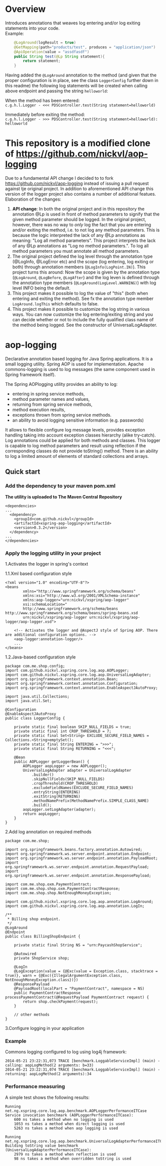 Overview
========
Introduces annotations that weaves log entering and/or log exiting statements into your code.  
Example:  
```java
    @LogAround(logResult = true)
    @GetMapping(path="products/test", produces = "application/json")
    @ApiOperation(value = "assdfasdf")
    public String test(@Lp String statement){
    	return statement;
    }
```
Having added the `@LogAround` annotation to the method (and given that the proper configuration is in place, see the class `LoggerConfig` further down in this readme) the following log statements will be created when calling above endpoint and passing the string `helloworld`: 

When the method has been entered:  
`c.g.h.l.Logger - <<< PDSController.test(String statement=helloworld)`  

Immediately before exiting the method:  
`c.g.h.l.Logger - >>> PDSController.test(String statement=helloworld): helloworld`

This repository is a modified clone of https://github.com/nickvl/aop-logging
============================================================================

Due to a fundamental API change I decided to to fork https://github.com/nickvl/aop-logging instead of issuing a pull request against tje original project. In addition to aforementioned API change this version of the logger project also contains a number of additional featues. Elaboration of the changes:
1. **API change**: In both the original project and in this repository the annotation @Lp is used in front of method parameters to signify that the given method parameter should be logged. In the original project, however, there was no way to *only* log the fact that you are entering and/or exiting the method, i.e. to not log any method parameters. This is because the logic interpreted the lack of any @Lp annotations as meaning: "Log all method parameters". This project interprets the lack of any @Lp annotations as "Log no method parameters.". To log all method parameters you must annotate all method parameters.
2. The original project defined the log level through the annotation type (@LogInfo, @LogError etc) and the scope (log entering, log exiting or both) through annotation members (`@LogInfo(LogPoint.IN)`). This project turns this around: Now the scope is given by the annotation type (`@LogAround`, `@LogBefore`, `@LogAfter`) and the log leven is defined through the annotation type members (`@LogAround(LogLevel.WARNING)`) with log level INFO being the default.
3. This project makes it possible to log the value of "this" (both when entering and exiting the method). See fx the annotation type member `LogAround.logThis` which defaults to false.
4. This project makes it possible to customize the log string in various ways. You can now customize the log entering/exiting string  and you can decide whether or not to include the fully qualified class name of the method being logged. See the constructor of UniversalLogAdapter.

aop-logging
===========

Declarative annotation based logging for Java Spring applications.
It is a small logging utility. Spring AOP is used for implementation.
Apache commons-logging is used to log messages (the same component used in Spring framework itself).

The Spring AOPlogging utility provides an ability to log:
 * entering in spring service methods,
 * method parameter names and values,
 * returning from spring service methods,
 * method execution results,
 * exceptions thrown from spring service methods.
 * an ability to avoid logging sensitive information (e.g. passwords)

It allows to flexible configure log message levels, provides exception handling taking into account 
exception classes hierarchy (alike try-catch). Log annotations could be applied for both methods and classes.
This logger is capable to log method parameters and result using reflection if the corresponding classes
do not provide toString() method. There is an ability to log a limited amount of elements of standard collections and arrays.

Quick start
-----------

### Add the dependency to your maven pom.xml
**The utility is uploaded to The Maven Central Repository**


    <dependencies>
    ...
      <dependency>
        <groupId>com.github.nickvl</groupId>
        <artifactId>xspring-aop-logging</artifactId>
        <version>0.3.2</version>
      </dependency>
    ...
    </dependencies>

### Apply the logging utility in your project

1.Activates the logger in spring's context

1.1.Xml based configuration style

    <?xml version="1.0" encoding="UTF-8"?>
    <beans
            xmlns="http://www.springframework.org/schema/beans"
            xmlns:xsi="http://www.w3.org/2001/XMLSchema-instance"
            xmlns:aop-logger="urn:nickvl/xspring/aop-logger"
            xsi:schemaLocation="
            http://www.springframework.org/schema/beans http://www.springframework.org/schema/beans/spring-beans.xsd
            urn:nickvl/xspring/aop-logger urn:nickvl/xspring/aop-logger/aop-logger.xsd">

        <!-- Activates the logger and @AspectJ style of Spring AOP. There are additional configuration options. -->
        <aop-logger:annotation-logger/>
        ...
    </beans>

1.2.Java-based configuration style


    package com.me.shop.config;
    import com.github.nickvl.xspring.core.log.aop.AOPLogger;
    import com.github.nickvl.xspring.core.log.aop.UniversalLogAdapter;
    import org.springframework.context.annotation.Bean;
    import org.springframework.context.annotation.Configuration;
    import org.springframework.context.annotation.EnableAspectJAutoProxy;
    
    import java.util.Collections;
    import java.util.Set;
    
    @Configuration
    @EnableAspectJAutoProxy
    public class LoggerConfig {
    
        private static final boolean SKIP_NULL_FIELDS = true;
        private static final int CROP_THRESHOLD = 7;
        private static final Set<String> EXCLUDE_SECURE_FIELD_NAMES = Collections.<String>emptySet();
        private static final String ENTERING = ">>>";
        private static final String RETURNING = "<<<";
    
        @Bean
        public AOPLogger getLoggerBean() {
            AOPLogger aopLogger = new AOPLogger();
            UniversalLogAdapter adapter = UniversalLogAdapter
        		.builder()
        		.skipNullFields(SKIP_NULL_FIELDS)
        		.cropThreshold(CROP_THRESHOLD)
        		.excludeFieldNames(EXCLUDE_SECURE_FIELD_NAMES)
        		.entryString(ENTERING)
        		.exitString(RETURNING)
        		.methodNamePrefix(MethodNamePrefix.SIMPLE_CLASS_NAME)
        		.build();
            aopLogger.setLogAdapter(adapter);
            return aopLogger;
        }
    }

2.Add log annotation on required methods


    package com.me.shop;

    import org.springframework.beans.factory.annotation.Autowired;
    import org.springframework.ws.server.endpoint.annotation.Endpoint;
    import org.springframework.ws.server.endpoint.annotation.PayloadRoot;
    import org.springframework.ws.server.endpoint.annotation.RequestPayload;
    import org.springframework.ws.server.endpoint.annotation.ResponsePayload;

    import com.me.shop.oxm.PaymentContract;
    import com.me.shop.shop.oxm.PaymentContractResponse;
    import com.me.shop.shop.NotEnoughMoneyException;

    import com.github.nickvl.xspring.core.log.aop.annotation.LogAround;
    import com.github.nickvl.xspring.core.log.aop.annotation.LogIn;

    /**
     * Billing shop endpoint.
     */
    @LogAround
    @Endpoint
    public class BillingShopEndpoint {

        private static final String NS = "urn:PaycashShopService";

        @Autowired
        private ShopService shop;

        @LogIn
        @LogException(value = {@Exc(value = Exception.class, stacktrace = true)}, warn = {@Exc({IllegalArgumentException.class, NotEnoughMoneyException.class})})
        @ResponsePayload
        @PayloadRoot(localPart = "PaymentContract", namespace = NS)
        public PaymentContractResponse processPaymentContract(@RequestPayload PaymentContract request) {
            return shop.checkPayment(request);
        }

        // other methods
    }

3.Configure logging in your application

### Example

Commons logging configured to log using log4j framework:

    2014-05-21 23:22:31,073 TRACE [benchmark.LoggableServiceImpl] (main) - calling: aopLogMethod(2 arguments: b=33)
    2014-05-21 23:22:31,074 TRACE [benchmark.LoggableServiceImpl] (main) - returning: aopLogMethod(2 arguments):34

### Performance measuring

A simple test shows the following results:

    Running net.ng.xspring.core.log.aop.benchmark.AOPLoggerPerformanceITCase
    Service invocation benchmark (AOPLoggerPerformanceITCase):
        600 ns takes a method when no logging is used
        1053 ns takes a method when direct logging is used
        5263 ns takes a method when aop logging is used

    Running net.ng.xspring.core.log.aop.benchmark.UniversalLogAdapterPerformanceITCase
    Building toString value benchmark (UniversalLogAdapterPerformanceITCase):
        2979 ns takes a method when reflection is used
        98 ns takes a method when overridden toString is used
